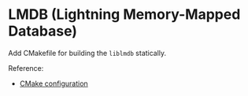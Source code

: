 # LMDB (Lightning Memory-Mapped Database)

Add CMakefile for building the `liblmdb` statically. 

Reference: 
- [CMake configuration](https://github.com/kkartaltepe/lmdb-cmake)